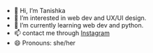 - 👋 Hi, I’m Tanishka
- 👀 I’m interested in web dev and UX/UI design.
- 🌱 I’m currently learning web dev and python.
- 📫 contact me through <a href="https://www.instagram.com/tanishkaaa.t/" target="_blank">Instagram</a>
- 😄 Pronouns: she/her

  

<!---
TummaTanishka/TummaTanishka is a ✨ special ✨ repository because its `README.md` (this file) appears on your GitHub profile.
You can click the Preview link to take a look at your changes.
--->
